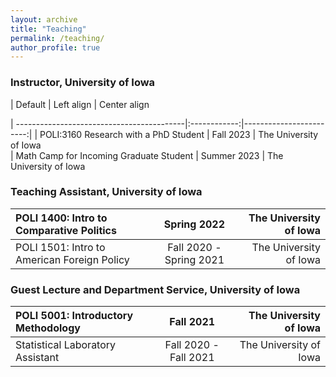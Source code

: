 ```yaml
---
layout: archive
title: "Teaching"
permalink: /teaching/
author_profile: true
---
```


### Instructor, University of Iowa
| Default | Left align | Center align 

| ------------------------------------------|:------------:|------------------------:|
| POLI:3160 Research with a PhD Student    | Fall 2023    | The University of Iowa  
| Math Camp for Incoming Graduate Student  | Summer 2023  | The University of Iowa  

### Teaching Assistant, University of Iowa
| POLI 1400: Intro to Comparative Politics     | Spring 2022               | The University of Iowa    |
|:---------------------------------------------|:-------------------------:|--------------------------:|
| POLI 1501: Intro to American Foreign Policy  | Fall 2020 - Spring 2021   | The University of Iowa    |

### Guest Lecture and Department Service, University of Iowa
| POLI 5001: Introductory Methodology  | Fall 2021               | The University of Iowa  |
|:-------------------------------------|:-----------------------:|------------------------:|
| Statistical Laboratory Assistant     | Fall 2020 - Fall 2021   | The University of Iowa  |

